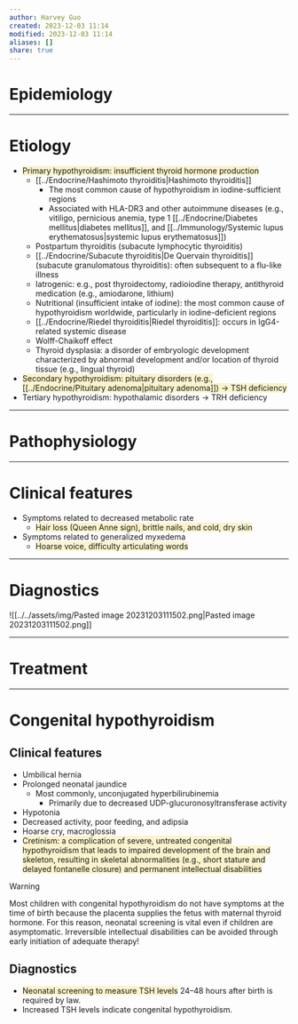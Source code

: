 ```yaml
---
author: Harvey Guo
created: 2023-12-03 11:14
modified: 2023-12-03 11:14
aliases: []
share: true
---
```


# Epidemiology


---
# Etiology
- <span style="background:rgba(240, 200, 0, 0.2)">Primary hypothyroidism: insufficient thyroid hormone production</span>
	- [[../Endocrine/Hashimoto thyroiditis|Hashimoto thyroiditis]]
		- The most common cause of hypothyroidism in iodine-sufficient regions
		- Associated with HLA-DR3 and other autoimmune diseases (e.g., vitiligo, pernicious anemia, type 1 [[../Endocrine/Diabetes mellitus|diabetes mellitus]], and [[../Immunology/Systemic lupus erythematosus|systemic lupus erythematosus]])
	- Postpartum thyroiditis (subacute lymphocytic thyroiditis) 
	- [[../Endocrine/Subacute thyroiditis|De Quervain thyroiditis]] (subacute granulomatous thyroiditis): often subsequent to a flu-like illness
	- Iatrogenic: e.g., post thyroidectomy, radioiodine therapy, antithyroid medication (e.g., amiodarone, lithium)
	- Nutritional (insufficient intake of iodine): the most common cause of hypothyroidism worldwide, particularly in iodine-deficient regions
	- [[../Endocrine/Riedel thyroiditis|Riedel thyroiditis]]: occurs in IgG4-related systemic disease
	- Wolff-Chaikoff effect
	- Thyroid dysplasia: a disorder of embryologic development characterized by abnormal development and/or location of thyroid tissue (e.g., lingual thyroid)
- <span style="background:rgba(240, 200, 0, 0.2)">Secondary hypothyroidism: pituitary disorders (e.g., [[../Endocrine/Pituitary adenoma|pituitary adenoma]]) → TSH deficiency</span>
- Tertiary hypothyroidism: hypothalamic disorders → TRH deficiency

---
# Pathophysiology


---
# Clinical features
- Symptoms related to decreased metabolic rate
	- <span style="background:rgba(240, 200, 0, 0.2)">Hair loss (Queen Anne sign), brittle nails, and cold, dry skin</span>
- Symptoms related to generalized myxedema
	- <span style="background:rgba(240, 200, 0, 0.2)">Hoarse voice, difficulty articulating words</span>

---
# Diagnostics
![[../../assets/img/Pasted image 20231203111502.png|Pasted image 20231203111502.png]]

---
# Treatment


---
# Congenital hypothyroidism
## Clinical features
- Umbilical hernia
- Prolonged neonatal jaundice
	- Most commonly, unconjugated hyperbilirubinemia
		- Primarily due to decreased UDP-glucuronosyltransferase activity
- Hypotonia
- Decreased activity, poor feeding, and adipsia 
- Hoarse cry, macroglossia
- <span style="background:rgba(240, 200, 0, 0.2)">Cretinism: a complication of severe, untreated congenital hypothyroidism that leads to impaired development of the brain and skeleton, resulting in skeletal abnormalities (e.g., short stature and delayed fontanelle closure) and permanent intellectual disabilities</span>
>[!warning] 
>Most children with congenital hypothyroidism do not have symptoms at the time of birth because the placenta supplies the fetus with maternal thyroid hormone. For this reason, neonatal screening is vital even if children are asymptomatic. Irreversible intellectual disabilities can be avoided through early initiation of adequate therapy!

## Diagnostics
- <span style="background:rgba(240, 200, 0, 0.2)">Neonatal screening to measure TSH levels</span> 24–48 hours after birth is required by law.
- Increased TSH levels indicate congenital hypothyroidism.
